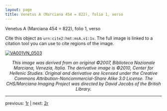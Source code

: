 ```yaml
---
layout: page
title: Venetus A (Marciana 454 = 822), folio 1, verso
---
```


Venetus A (Marciana 454 = 822), folio 1, verso

Cite this object as `urn:cite2:hmt:msA.v1:1v`.  The full image is linked to a citation tool you can use to cite regions of the image.

[![VA001VN_0503](http://www.homermultitext.org/iipsrv?IIIF=/project/homer/pyramidal/deepzoom/hmt/vaimg/2017a/VA001VN_0503.tif/full/800,/0/default.jpg)](http://www.homermultitext.org/ict2/?urn=urn:cite2:hmt:vaimg.2017a:VA001VN_0503) 

<p style="text-align: center; font-style: italic;">This image was derived from an original ©2007, Biblioteca Nazionale Marciana, Venezia, Italia. The derivative image is ©2010, Center for Hellenic Studies. Original and derivative are licensed under the Creative Commons Attribution-Noncommercial-Share Alike 3.0 License. The CHS/Marciana Imaging Project was directed by David Jacobs of the British Library.</p>

---

previous: [1r](../1r/) | next: [2r](../2r/)